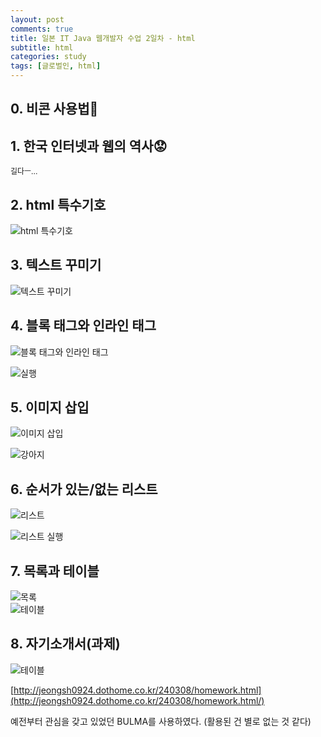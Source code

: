 ```yaml
---
layout: post
comments: true
title: 일본 IT Java 웹개발자 수업 2일차 - html
subtitle: html
categories: study
tags: [글로벌인, html]
---
```


## 0\. 비콘 사용법📱<br>

## 1\. 한국 인터넷과 웹의 역사😟<br>
<span style="font-size: 12px;">길다ㅡ...</span><br>

## 2\. html 특수기호<br>
![html 특수기호](https://jsh0924.github.io/assets/images/posts/240308_1.png)

## 3\. 텍스트 꾸미기
![텍스트 꾸미기](https://jsh0924.github.io/assets/images/posts/240308_2.png)

## 4\. 블록 태그와 인라인 태그
![블록 태그와 인라인 태그](https://jsh0924.github.io/assets/images/posts/240308_3.png)

![실행](https://jsh0924.github.io/assets/images/posts/240308_4.png)

## 5\. 이미지 삽입
![이미지 삽입](https://jsh0924.github.io/assets/images/posts/240308_5.png)

![강아지](https://jsh0924.github.io/assets/images/posts/240308_6.png)

## 6\. 순서가 있는/없는 리스트
![리스트](https://jsh0924.github.io/assets/images/posts/240308_7.png)

![리스트 실행](https://jsh0924.github.io/assets/images/posts/240308_8.png)

## 7\. 목록과 테이블
![목록](https://jsh0924.github.io/assets/images/posts/240308_9.png)<br>
![테이블](https://jsh0924.github.io/assets/images/posts/240308_10.png)

## 8\. 자기소개서(과제)
![테이블](https://jsh0924.github.io/assets/images/posts/240308_11.png)

<span data-proofer-ignore>[http://jeongsh0924.dothome.co.kr/240308/homework.html](http://jeongsh0924.dothome.co.kr/240308/homework.html/)
</span>

예전부터 관심을 갖고 있었던 BULMA를 사용하였다. (활용된 건 별로 없는 것 같다)